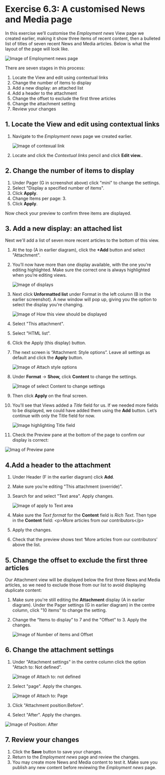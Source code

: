 # Exercise 6.3: A customised News and Media page

In this exercise we’ll customise the _Employment news_ View page we created earlier, making it show three items of recent content, then a bulleted list of titles of seven recent News and Media articles. Below is what the layout of the page will look like.

![Image of Employment news page](<../.gitbook/assets/18 (1).png>)

There are seven stages in this process:

1. Locate the View and edit using contextual links
2. Change the number of items to display
3. Add a new display: an attached list
4. Add a header to the attachment
5. Change the offset to exclude the first three articles
6. Change the attachment setting
7. Review your changes

## 1. Locate the View and edit using contextual links

1.  Navigate to the _Employment news_ page we created earlier.

    <img src="../.gitbook/assets/19 (2).png" alt="Image of contexual link" data-size="original">
2. Locate and click the _Contextual links_ pencil and click **Edit view.**.

## 2. Change the number of items to display

1. Under Pager (G in screenshot above) click "mini" to change the settings.
2. Select "Display a specified number of items".
3. Click **Apply**.
4. Change Items per page: 3.
5. Click **Apply**.

Now check your preview to confirm three items are displayed.

## 3. Add a new display: an attached list

Next we'll add a list of seven more recent articles to the bottom of this view.

1. At the top (A in earlier diagram), click the **+Add** button and select "Attachment".
2.  You’ll now have more than one display available, with the one you’re editing highlighted. Make sure the correct one is always highlighted when you’re editing views.

    <img src="../.gitbook/assets/20 (2).png" alt="Image of displays" data-size="original">
3.  Next click **Unformatted list** under Format in the left column (B in the earlier screenshot). A new window will pop up, giving you the option to select the display you're changing.

    <img src="../.gitbook/assets/21 (1).png" alt="Image of How this view should be displayed" data-size="original">
4. Select "This attachment".
5. Select "HTML list".
6. Click the Apply (this display) button.
7.  The next screen is “Attachment: Style options”. Leave all settings as default and click the **Apply** button.

    <img src="../.gitbook/assets/22.png" alt="Image of Attach style options" data-size="original">
8.  Under **Format** → **Show,** click **Content** to change the settings.

    <img src="../.gitbook/assets/23 (1).png" alt="Image of select Content to change settings" data-size="original">
9. Then click **Apply** on the final screen.
10. You'll see that Views added a _Title_ field for us. If we needed more fields to be displayed, we could have added them using the **Add** button. Let’s continue with only the Title field for now.

    <img src="../.gitbook/assets/24 (2).png" alt="Image highlighting Title field" data-size="original">
11. Check the Preview pane at the bottom of the page to confirm our display is correct:

![Imag of Preview pane](<../.gitbook/assets/25 (1).png>)

## 4.Add a header to the attachment

1. Under Header (F in the earlier diagram) click **Add**.
2. Make sure you’re editing "This attachment (override)".
3.  Search for and select "Text area". Apply changes.

    <img src="../.gitbook/assets/26 (1).png" alt="Image of apply to Text area" data-size="original">
4. Make sure the _Text format_ for the **Content** field is _Rich Text_. Then type in the **Content** field: \<p>More articles from our contributors\</p>
5. Apply the changes.
6. Check that the preview shows text ‘More articles from our contributors’ above the list.

## 5. Change the offset to exclude the first three articles

Our Attachment view will be displayed below the first three News and Media articles, so we need to exclude those from our list to avoid displaying duplicate content:

1. Make sure you're still editing the **Attachment** display (A in earlier diagram). Under the Pager settings (G in earlier diagram) in the centre column, click "10 items" to change the setting.
2.  Change the “Items to display” to 7 and the "Offset" to 3. Apply the changes.

    <img src="../.gitbook/assets/27.png" alt="Image of Number of items and Offset" data-size="original">

## 6. Change the attachment settings

1.  Under "Attachment settings" in the centre column click the option "Attach to: Not defined".

    <img src="../.gitbook/assets/28 (1).png" alt="Image of Attach to: not defined" data-size="original">
2.  Select "page". Apply the changes.

    <img src="../.gitbook/assets/29.png" alt="Image of Attach to: Page" data-size="original">
3. Click "Attachment position:Before".
4. Select "After". Apply the changes.

![Image of Position: After](<../.gitbook/assets/30 (2).png>)

## 7. Review your changes

1. Click the **Save** button to save your changes.
2. Return to the _Employment news_ page and review the changes.
3. You may create more News and Media content to test it. Make sure you publish any new content before reviewing the _Employment news_ page.

